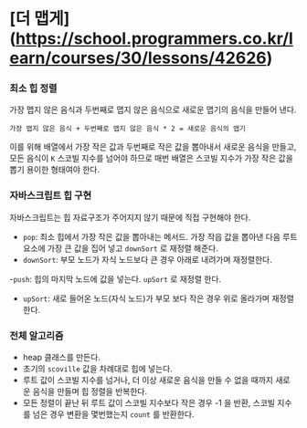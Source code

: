 # [더 맵게] (https://school.programmers.co.kr/learn/courses/30/lessons/42626)

### 최소 힙 정렬

가장 맵지 않은 음식과 두번째로 맵지 않은 음식으로 새로운 맵기의 음식을 만들어 낸다.

```
가장 맵지 않은 음식 + 두번째로 맵지 않은 음식 * 2 = 새로운 음식의 맵기
```

이를 위해 배열에서 가장 작은 값과 두번째로 작은 값을 뽑아내서 새로운 음식을 만들고, 모든 음식이 `K` 스코빌 지수를 넘어야 하므로 매번 배열은 스코빌 지수가 가장 작은 값을 뽑기 용이한 형태여야 한다.

### 자바스크립트 힙 구현

자바스크립트는 힙 자료구조가 주어지지 않기 때문에 직접 구현해야 한다.

- `pop`: 최소 힙에서 가장 작은 값을 뽑아내는 메서드. 가장 작읍 값을 뽑아낸 다음 루트 요소에 가장 큰 값을 집어 넣고 `downSort` 로 재정렬 해준다.
- `downSort`: 부모 노드가 자식 노드보다 큰 경우 아래로 내려가며 재정렬한다.

-`push`: 힙의 마지막 노드에 값을 넣는다. `upSort` 로 재정렬 한다.

- `upSort`: 새로 들어온 노드(자식 노드)가 부모 보다 작은 경우 위로 올라가며 재정렬한다.

### 전체 알고리즘

- heap 클래스를 만든다.
- 초기의 `scoville` 값을 차례대로 힙에 넣는다.
- 루트 값이 스코빌 지수를 넘거나, 더 이상 새로운 음식을 만들 수 없을 때까지 새로운 음식을 만들며 힙 정렬을 반복한다.
- 모든 정렬이 끝난 뒤 루트 값이 스코빌 지수보다 작은 경우 -1 을 반환, 스코빌 지수를 넘은 경우 변환을 몇번했는지 `count` 를 반환한다.
